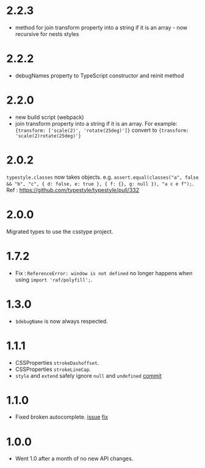 # 2.2.3
* method for join transform property into a string if it is an array - now recursive for nests styles

# 2.2.2
* debugNames property to TypeScript constructor and reinit method

# 2.2.0
* new build script (webpack)
* join transform property into a string if it is an array. For example: ```{transform: ['scale(2)', 'rotate(25deg)']}``` convert to ```{transform: 'scale(2)rotate(25deg)'}``` 


# 2.0.2
`typestyle.classes` now takes objects. e.g. `assert.equal(classes("a", false && "b", "c", { d: false, e: true }, { f: {}, g: null }), "a c e f");`. Ref : https://github.com/typestyle/typestyle/pull/332

# 2.0.0
Migrated types to use the csstype project.

# 1.7.2
* Fix : `ReferenceError: window is not defined` no longer happens when using `import 'raf/polyfill';`.

# 1.3.0
* `$debugName` is now always respected.

# 1.1.1
* CSSProperties `strokeDashoffset`.
* CSSProperties `strokeLineCap`.
* `style` and `extend` safely ignore `null` and `undefined` [commit](https://github.com/typestyle/typestyle/commit/f74d7ca42e02d74ffdb541b552b3c29a20c967b2)

# 1.1.0
* Fixed broken autocomplete. [issue](https://github.com/typestyle/typestyle/issues/110#issuecomment-278357674) [fix](https://github.com/typestyle/typestyle/commit/0d9302e8339baa18ea660c901b9b8d920c558577)

# 1.0.0
* Went 1.0 after a month of no new API changes.
